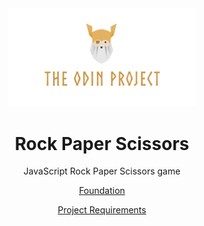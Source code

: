 <div align="center">
<a href="https://theodinproject.com/"><img src="https://github.com/yousefelassal/odin-recipes/blob/main/images/top%20logo.png?raw=true" width="300px" height="auto"></a>
<h1>Rock Paper Scissors</h1>
<p>JavaScript Rock Paper Scissors game</p>
<p><a href="https://www.theodinproject.com/paths/foundations/courses/foundations">Foundation</a></p>
<p><a href="https://www.theodinproject.com/lessons/foundations-rock-paper-scissors">Project Requirements</a></p>
</div>
